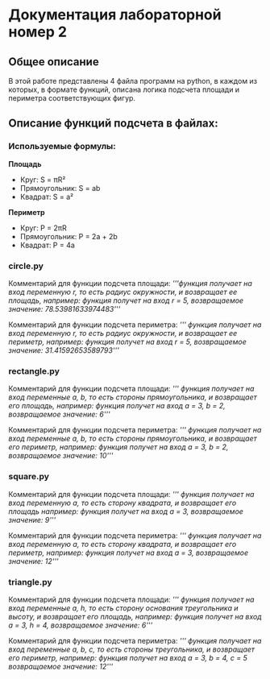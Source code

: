 
# **Документация лабораторной номер 2**
## **Общее описание**
В этой работе представлены 4 файла программ на python, в каждом из которых, в формате функций, описана логика подсчета площади и периметра соответствующих фигур.
## Описание функций подсчета в файлах:
### **Используемые формулы:**
**Площадь**
- Круг: S = πR²
- Прямоугольник: S = ab
- Квадрат: S = a²

 **Периметр**
- Круг: P = 2πR
- Прямоугольник: P = 2a + 2b
- Квадрат: P = 4a
### circle.py
Комментарий для функции подсчета площади: 
_'''функция получает на вход переменную r, то есть радиус окружности, и возвращает ее площадь, например: функция получет на вход r = 5, возвращаемое значение: 78.53981633974483'''_
 
 Комментарий для функции подсчета периметра:
_''' функция получает на вход переменную r, то есть радиус окружности, и возвращает ее периметр, например: функция получет на вход r = 5, возвращаемое значение: 31.41592653589793'''_
### rectangle.py
 Комментарий для функции подсчета площади:
_''' функция получает на вход переменные a, b, то есть стороны прямоугольника, и возвращает его площадь, например: функция получет на вход a = 3, b = 2, возвращаемое значение: 6'''_
 
 Комментарий для функции подсчета периметра: 
_''' функция получает на вход переменные a, b, то есть стороны прямоугольника, и возвращает его периметр, например: функция получет на вход a = 3, b = 2, возвращаемое значение: 10'''_
### square.py
Комментарий для функции подсчета площади:
_''' функция получает на вход переменную a, то есть сторону квадрата, и возвращает его площадь например: функция получет на вход a = 3,  возвращаемое значение: 9'''_
 
 Комментарий для функции подсчета периметра: 
_''' функция получает на вход переменную a, то есть сторону квадрата, и возвращает его периметр, например: функция получет на вход a = 3,  возвращаемое значение: 12'''_
### triangle.py
Комментарий для функции подсчета площади:
_''' функция получает на вход переменные a, h, то есть сторону основания треугольника и высоту, и возвращает его площадь, например: функция получет на вход a = 3, h = 4,  возвращаемое значение: 6'''_
 
 Комментарий для функции подсчета периметра: 
_''' функция получает на вход переменные a, b, c, то есть стороны треугольника, и возвращает его периметр, например: функция получет на вход a = 3, b = 4, c = 5  возвращаемое значение: 12'''_
